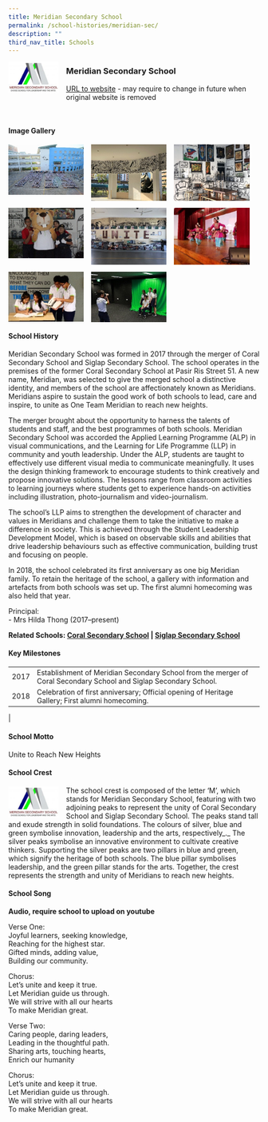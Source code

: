 ```yaml
---
title: Meridian Secondary School
permalink: /school-histories/meridian-sec/
description: ""
third_nav_title: Schools
---
```

<img src="/images/meridiansec1.jpg" style="width:20%;margin-right:15px;" align = "left">

### **Meridian Secondary School**
[URL to website](https://meridiansec.moe.edu.sg/) - may require to change in future when original website is removed

<br clear="left">

#### **Image Gallery**

<p><a href="https://d1yxymztqoj7qn.amplifyapp.com/images/meridiansec2.jpg">  
<img src="/images/meridiansec2.jpg" style="width:30%;margin-right:15px;" align = "left">
</a></p>

<p><a href="https://d1yxymztqoj7qn.amplifyapp.com/images/meridiansec3.jpg">  
<img src="/images/meridiansec3.jpg" style="width:30%;margin-right:15px;" align = "left">
</a></p>

<p><a href="https://d1yxymztqoj7qn.amplifyapp.com/images/meridiansec4.jpg">  
<img src="/images/meridiansec4.jpg" style="width:30%;margin-right:15px;" align = "left">
</a></p>

<br clear="left">

<p><a href="https://d1yxymztqoj7qn.amplifyapp.com/images/meridiansec5.jpg">  
<img src="/images/meridiansec5.jpg" style="width:30%;margin-right:15px;" align = "left">
</a></p>

<p><a href="https://d1yxymztqoj7qn.amplifyapp.com/images/meridiansec6.jpg">  
<img src="/images/meridiansec6.jpg" style="width:30%;margin-right:15px;" align = "left">
</a></p>

<p><a href="https://d1yxymztqoj7qn.amplifyapp.com/images/meridiansec7.jpg">  
<img src="/images/meridiansec7.jpg" style="width:30%;margin-right:15px;" align = "left">
</a></p>

<br clear="left">

<p><a href="https://d1yxymztqoj7qn.amplifyapp.com/images/meridiansec8.jpg">  
<img src="/images/meridiansec8.jpg" style="width:30%;margin-right:15px;" align = "left">
</a></p>

<p><a href="https://d1yxymztqoj7qn.amplifyapp.com/images/meridiansec9.jpg">  
<img src="/images/meridiansec9.jpg" style="width:30%;margin-right:15px;" align = "left">
</a></p>

<br clear="left">

#### **School History**
Meridian Secondary School was formed in 2017 through the merger of Coral Secondary School and Siglap Secondary School. The school operates in the premises of the former Coral Secondary School at Pasir Ris Street 51. A new name, Meridian, was selected to give the merged school a distinctive identity, and members of the school are affectionately known as Meridians. Meridians aspire to sustain the good work of both schools to lead, care and inspire, to unite as One Team Meridian to reach new heights.

The merger brought about the opportunity to harness the talents of students and staff, and the best programmes of both schools. Meridian Secondary School was accorded the Applied Learning Programme (ALP) in visual communications, and the Learning for Life Programme (LLP) in community and youth leadership. Under the ALP, students are taught to effectively use different visual media to communicate meaningfully. It uses the design thinking framework to encourage students to think creatively and propose innovative solutions. The lessons range from classroom activities to learning journeys where students get to experience hands-on activities including illustration, photo-journalism and video-journalism.

The school’s LLP aims to strengthen the development of character and values in Meridians and challenge them to take the initiative to make a difference in society. This is achieved through the Student Leadership Development Model, which is based on observable skills and abilities that drive leadership behaviours such as effective communication, building trust and focusing on people.

In 2018, the school celebrated its first anniversary as one big Meridian family. To retain the heritage of the school, a gallery with information and artefacts from both schools was set up. The first alumni homecoming was also held that year.

Principal:<br>
\- Mrs Hilda Thong (2017–present)

**Related Schools: [Coral Secondary School](https://d1yxymztqoj7qn.amplifyapp.com/school-histories/coral-sec/) | [Siglap Secondary School](https://d1yxymztqoj7qn.amplifyapp.com/school-histories/siglap-sec/)**

#### **Key Milestones**

|  |  |
|:---:|---|
| 2017 | Establishment of Meridian Secondary School from the merger of Coral Secondary School and Siglap Secondary School. |
| 2018 | Celebration of first anniversary; Official opening of Heritage Gallery; First alumni homecoming. |
|

#### **School Motto**
Unite to Reach New Heights

#### **School Crest**
<img src="/images/meridiansec1.jpg" style="width:20%;margin-right:15px;" align = "left">

The school crest is composed of the letter ‘M’, which stands for Meridian Secondary School, featuring with two adjoining peaks to represent the unity of Coral Secondary School and Siglap Secondary School. The peaks stand tall and exude strength in solid foundations. The colours of silver, blue and green symbolise innovation, leadership and the arts, respectively_._ The silver peaks symbolise an innovative environment to cultivate creative thinkers. Supporting the silver peaks are two pillars in blue and green, which signify the heritage of both schools. The blue pillar symbolises leadership, and the green pillar stands for the arts. Together, the crest represents the strength and unity of Meridians to reach new heights.

#### **School Song**
**Audio, require school to upload on youtube**

Verse One:<br>
Joyful learners, seeking knowledge,<br>
Reaching for the highest star.<br>
Gifted minds, adding value,<br>
Building our community.

Chorus:<br>
Let’s unite and keep it true.<br>
Let Meridian guide us through.<br>
We will strive with all our hearts<br>
To make Meridian great.

Verse Two:<br>
Caring people, daring leaders,<br>
Leading in the thoughtful path.<br>
Sharing arts, touching hearts,<br>
Enrich our humanity

Chorus:<br>
Let’s unite and keep it true.<br>
Let Meridian guide us through.<br>
We will strive with all our hearts<br>
To make Meridian great.